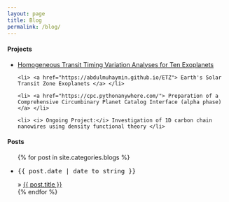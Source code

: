 ```yaml
---
layout: page
title: Blog
permalink: /blog/
---
```


<h4> Projects </h4>
<ul>
	<li> <a href="https://abdulmuhaymin.github.io/ttv"> Homogeneous Transit Timing Variation Analyses for Ten Exoplanets </a> </li>

	<li> <a href="https://abdulmuhaymin.github.io/ETZ"> Earth's Solar Transit Zone Exoplanets </a> </li>

	<li> <a href="https://cpc.pythonanywhere.com/"> Preparation of a Comprehensive Circumbinary Planet Catalog Interface (alpha phase) </a> </li>
	
	<li> <i> Ongoing Project:</i> Investigation of 1D carbon chain nanowires using density functional theory </li>
</ul>


<h4> Posts </h4>
<div class="posts"> 
<ul>
  {% for post in site.categories.blogs %}
     <li> 	
		<pre>{{ post.date | date_to_string }}</pre> 
		» 
		<a href="{{ site.baseurl }}{{ post.url }}"> 
			{{ post.title }} 
		</a> 
	</li>
  {% endfor %}
</ul> </div>

